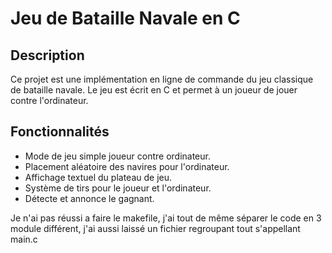# Jeu de Bataille Navale en C

## Description
Ce projet est une implémentation en ligne de commande du jeu classique de bataille navale. Le jeu est écrit en C et permet à un joueur de jouer contre l'ordinateur.

## Fonctionnalités
- Mode de jeu simple joueur contre ordinateur.
- Placement aléatoire des navires pour l'ordinateur.
- Affichage textuel du plateau de jeu.
- Système de tirs pour le joueur et l'ordinateur.
- Détecte et annonce le gagnant.


Je n'ai pas réussi a faire le makefile, j'ai tout de même séparer le code en 3 module différent, j'ai aussi laissé un fichier regroupant tout s'appellant main.c
